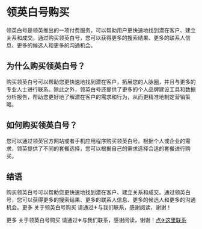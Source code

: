 # 领英白号购买

领英白号是领英推出的一项付费服务，可以帮助用户更快速地找到潜在客户、建立关系和成交。通过购买领英白号，您可以获得更多的搜索结果、更多的联系人信息、更多的候选人和更多的沟通机会。

## 为什么购买领英白号？

购买领英白号可以帮助您更快速地找到潜在客户，拓展您的人脉圈，并且与更多的专业人士进行联系。除此之外，领英白号还提供了更多的个人品牌建设工具和数据分析报告，帮助您更好地了解潜在客户的需求和行为，从而更精准地制定营销策略。

## 如何购买领英白号？

您可以通过领英官方网站或者手机应用程序购买领英白号。根据个人或企业的需求，领英提供了不同的套餐选择，您可以根据自己的需求选择合适的套餐进行购买。

## 结语

购买领英白号可以帮助您更快速地找到潜在客户、建立关系和成交。通过领英白号，您可以获得更多的搜索结果、更多的联系人信息、更多的候选人和更多的沟通机会。更多 关于领英白号购买 请通过✈与我们联系，感谢阅读，谢谢！

更多 关于领英白号购买 请通过✈与我们联系，感谢阅读，谢谢！[点✈这里联系](https://a.k02.cc)